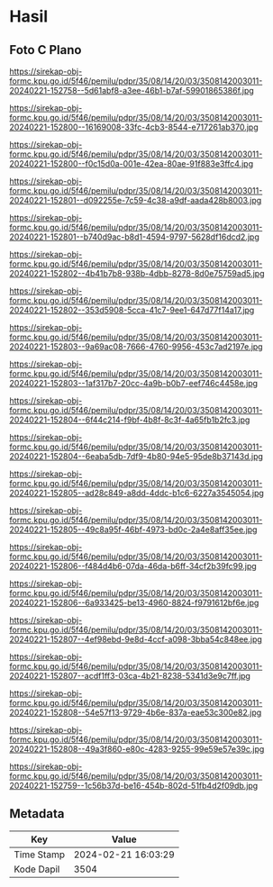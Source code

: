 # Hasil

## Foto C Plano

https://sirekap-obj-formc.kpu.go.id/5f46/pemilu/pdpr/35/08/14/20/03/3508142003011-20240221-152758--5d61abf8-a3ee-46b1-b7af-59901865386f.jpg

https://sirekap-obj-formc.kpu.go.id/5f46/pemilu/pdpr/35/08/14/20/03/3508142003011-20240221-152800--16169008-33fc-4cb3-8544-e717261ab370.jpg

https://sirekap-obj-formc.kpu.go.id/5f46/pemilu/pdpr/35/08/14/20/03/3508142003011-20240221-152800--f0c15d0a-001e-42ea-80ae-91f883e3ffc4.jpg

https://sirekap-obj-formc.kpu.go.id/5f46/pemilu/pdpr/35/08/14/20/03/3508142003011-20240221-152801--d092255e-7c59-4c38-a9df-aada428b8003.jpg

https://sirekap-obj-formc.kpu.go.id/5f46/pemilu/pdpr/35/08/14/20/03/3508142003011-20240221-152801--b740d9ac-b8d1-4594-9797-5628df16dcd2.jpg

https://sirekap-obj-formc.kpu.go.id/5f46/pemilu/pdpr/35/08/14/20/03/3508142003011-20240221-152802--4b41b7b8-938b-4dbb-8278-8d0e75759ad5.jpg

https://sirekap-obj-formc.kpu.go.id/5f46/pemilu/pdpr/35/08/14/20/03/3508142003011-20240221-152802--353d5908-5cca-41c7-9ee1-647d77f14a17.jpg

https://sirekap-obj-formc.kpu.go.id/5f46/pemilu/pdpr/35/08/14/20/03/3508142003011-20240221-152803--9a69ac08-7666-4760-9956-453c7ad2197e.jpg

https://sirekap-obj-formc.kpu.go.id/5f46/pemilu/pdpr/35/08/14/20/03/3508142003011-20240221-152803--1af317b7-20cc-4a9b-b0b7-eef746c4458e.jpg

https://sirekap-obj-formc.kpu.go.id/5f46/pemilu/pdpr/35/08/14/20/03/3508142003011-20240221-152804--6f44c214-f9bf-4b8f-8c3f-4a65fb1b2fc3.jpg

https://sirekap-obj-formc.kpu.go.id/5f46/pemilu/pdpr/35/08/14/20/03/3508142003011-20240221-152804--6eaba5db-7df9-4b80-94e5-95de8b37143d.jpg

https://sirekap-obj-formc.kpu.go.id/5f46/pemilu/pdpr/35/08/14/20/03/3508142003011-20240221-152805--ad28c849-a8dd-4ddc-b1c6-6227a3545054.jpg

https://sirekap-obj-formc.kpu.go.id/5f46/pemilu/pdpr/35/08/14/20/03/3508142003011-20240221-152805--49c8a95f-46bf-4973-bd0c-2a4e8aff35ee.jpg

https://sirekap-obj-formc.kpu.go.id/5f46/pemilu/pdpr/35/08/14/20/03/3508142003011-20240221-152806--f484d4b6-07da-46da-b6ff-34cf2b39fc99.jpg

https://sirekap-obj-formc.kpu.go.id/5f46/pemilu/pdpr/35/08/14/20/03/3508142003011-20240221-152806--6a933425-be13-4960-8824-f9791612bf6e.jpg

https://sirekap-obj-formc.kpu.go.id/5f46/pemilu/pdpr/35/08/14/20/03/3508142003011-20240221-152807--4ef98ebd-9e8d-4ccf-a098-3bba54c848ee.jpg

https://sirekap-obj-formc.kpu.go.id/5f46/pemilu/pdpr/35/08/14/20/03/3508142003011-20240221-152807--acdf1ff3-03ca-4b21-8238-5341d3e9c7ff.jpg

https://sirekap-obj-formc.kpu.go.id/5f46/pemilu/pdpr/35/08/14/20/03/3508142003011-20240221-152808--54e57f13-9729-4b6e-837a-eae53c300e82.jpg

https://sirekap-obj-formc.kpu.go.id/5f46/pemilu/pdpr/35/08/14/20/03/3508142003011-20240221-152808--49a3f860-e80c-4283-9255-99e59e57e39c.jpg

https://sirekap-obj-formc.kpu.go.id/5f46/pemilu/pdpr/35/08/14/20/03/3508142003011-20240221-152759--1c56b37d-be16-454b-802d-51fb4d2f09db.jpg


## Metadata

| Key        | Value               |
| ---------- | ------------------- |
| Time Stamp | 2024-02-21 16:03:29 |
| Kode Dapil | 3504                |



